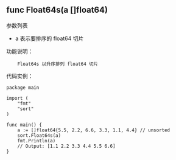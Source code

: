 ## func Float64s(a []float64)

参数列表

- a 表示要排序的 float64 切片

功能说明：

		Float64s 以升序排列 float64 切片

代码实例：

	package main
	
	import (
		"fmt"
		"sort"
	)
		
	func main() {
		a := []float64{5.5, 2.2, 6.6, 3.3, 1.1, 4.4} // unsorted
		sort.Float64s(a)
		fmt.Println(a)
		// Output: [1.1 2.2 3.3 4.4 5.5 6.6]
	}
	





